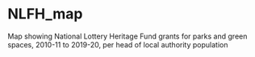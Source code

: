 # NLFH_map
Map showing National Lottery Heritage Fund grants for parks and green spaces, 2010-11 to 2019-20, per head of local authority population

